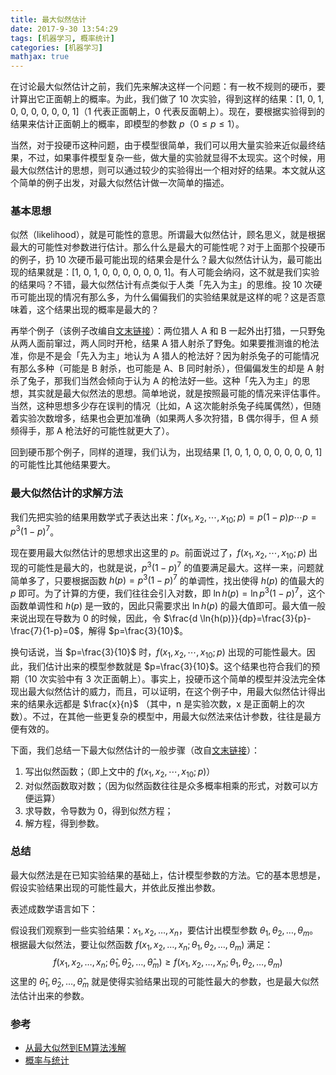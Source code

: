 ```yaml
---
title: 最大似然估计
date: 2017-9-30 13:54:29
tags: [机器学习, 概率统计]
categories: [机器学习]
mathjax: true
---
```


在讨论最大似然估计之前，我们先来解决这样一个问题：有一枚不规则的硬币，要计算出它正面朝上的概率。为此，我们做了 10 次实验，得到这样的结果：[1, 0, 1, 0, 0, 0, 0, 0, 0, 1]（1 代表正面朝上，0 代表反面朝上）。现在，要根据实验得到的结果来估计正面朝上的概率，即模型的参数 $p$（$0 \le p \le 1$）。

当然，对于投硬币这种问题，由于模型很简单，我们可以用大量实验来近似最终结果，不过，如果事件模型复杂一些，做大量的实验就显得不太现实。这个时候，用最大似然估计的思想，则可以通过较少的实验得出一个相对好的结果。本文就从这个简单的例子出发，对最大似然估计做一次简单的描述。

<!--more-->

### 基本思想

似然（likelihood），就是可能性的意思。所谓最大似然估计，顾名思义，就是根据最大的可能性对参数进行估计。那么什么是最大的可能性呢？对于上面那个投硬币的例子，扔 10 次硬币最可能出现的结果会是什么？最大似然估计认为，最可能出现的结果就是：[1, 0, 1, 0, 0, 0, 0, 0, 0, 1]。有人可能会纳闷，这不就是我们实验的结果吗？不错，最大似然估计有点类似于人类「先入为主」的思维。投 10 次硬币可能出现的情况有那么多，为什么偏偏我们的实验结果就是这样的呢？这是否意味着，这个结果出现的概率是最大的？

再举个例子（该例子改编自[文末链接](http://blog.csdn.net/zouxy09/article/details/8537620)）：两位猎人 A 和 B 一起外出打猎，一只野兔从两人面前窜过，两人同时开枪，结果 A 猎人射杀了野兔。如果要推测谁的枪法准，你是不是会「先入为主」地认为 A 猎人的枪法好？因为射杀兔子的可能情况有那么多种（可能是 B 射杀，也可能是 A、B 同时射杀），但偏偏发生的却是 A 射杀了兔子，那我们当然会倾向于认为 A 的枪法好一些。这种「先入为主」的思想，其实就是最大似然法的思想。简单地说，就是按照最可能的情况来评估事件。当然，这种思想多少存在误判的情况（比如，A 这次能射杀兔子纯属偶然），但随着实验次数增多，结果也会更加准确（如果两人多次狩猎，B 偶尔得手，但 A 频频得手，那 A 枪法好的可能性就更大了）。

回到硬币那个例子，同样的道理，我们认为，出现结果 [1, 0, 1, 0, 0, 0, 0, 0, 0, 1] 的可能性比其他结果要大。

### 最大似然估计的求解方法

我们先把实验的结果用数学式子表达出来：$f(x_1, x_2, \cdots , x_{10}; p)=p(1-p)p\cdots p=p^3(1-p)^7$。

现在要用最大似然估计的思想求出这里的 $p$。前面说过了，$f(x_1, x_2, \cdots , x_{10}; p)$ 出现的可能性是最大的，也就是说，$p^3(1-p)^7$ 的值要满足最大。这样一来，问题就简单多了，只要根据函数 $h(p)=p^3(1-p)^7$ 的单调性，找出使得 $h(p)$ 的值最大的 $p$ 即可。为了计算的方便，我们往往会引入对数，即 $\ln {h(p)}=\ln{p^3(1-p)^7}$，这个函数单调性和 $h(p)$ 是一致的，因此只需要求出 $\ln{h(p)}$ 的最大值即可。最大值一般来说出现在导数为 0 的时候，因此，令 $\frac{d \ln{h(p)}}{dp}=\frac{3}{p}-\frac{7}{1-p}=0$，解得 $p=\frac{3}{10}$。

换句话说，当 $p=\frac{3}{10}$ 时，$f(x_1, x_2, \cdots , x_{10}; p)$ 出现的可能性最大。因此，我们估计出来的模型参数就是 $p=\frac{3}{10}$。这个结果也符合我们的预期（10 次实验中有 3 次正面朝上）。事实上，投硬币这个简单的模型并没法完全体现出最大似然估计的威力，而且，可以证明，在这个例子中，用最大似然估计得出来的结果永远都是 $\frac{x}{n}$ （其中，n 是实验次数，x 是正面朝上的次数）。不过，在其他一些更复杂的模型中，用最大似然法来估计参数，往往是最方便有效的。

下面，我们总结一下最大似然估计的一般步骤（改自[文末链接](http://blog.csdn.net/zouxy09/article/details/8537620)）：

1. 写出似然函数；（即上文中的 $f(x_1, x_2, \cdots , x_{10}; p)$）
2. 对似然函数取对数；（因为似然函数往往是众多概率相乘的形式，对数可以方便运算）
3. 求导数，令导数为 0，得到似然方程；
4. 解方程，得到参数。

### 总结

最大似然法是在已知实验结果的基础上，估计模型参数的方法。它的基本思想是，假设实验结果出现的可能性最大，并依此反推出参数。

表述成数学语言如下：

假设我们观察到一些实验结果：$x_1, x_2, \dots, x_n$，要估计出模型参数 $\theta_1, \theta_2, \dots, \theta_m$。根据最大似然法，要让似然函数 $f(x_1, x_2, \dots, x_n; \theta_1, \theta_2, \dots, \theta_m)$ 满足：
$$
f(x_1, x_2, \dots, x_n; \hat \theta_1, \hat \theta_2, \dots, \hat \theta_m)\ge f(x_1, x_2, \dots, x_n; \theta_1, \theta_2, \dots, \theta_m)
$$
这里的 $\hat \theta_1, \hat \theta_2, \dots, \hat \theta_m$ 就是使得实验结果出现的可能性最大的参数，也是最大似然法估计出来的参数。

### 参考

+ [从最大似然到EM算法浅解](http://blog.csdn.net/zouxy09/article/details/8537620)
+ [概率与统计](https://book.douban.com/subject/1262481/)

